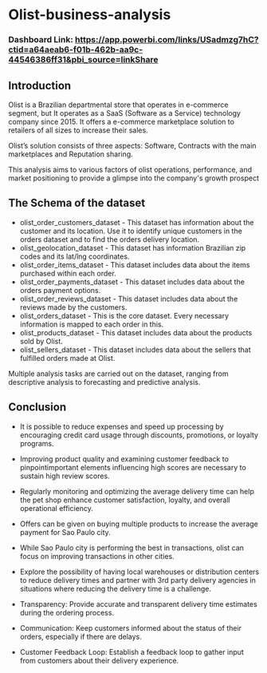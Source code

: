 # Olist-business-analysis

### Dashboard Link: https://app.powerbi.com/links/USadmzg7hC?ctid=a64aeab6-f01b-462b-aa9c-44546386ff31&pbi_source=linkShare

## Introduction
Olist is a Brazilian departmental store that
operates in e-commerce segment, but It
operates as a SaaS (Software as a Service)
technology company since 2015. It offers a
e-commerce marketplace solution to retailers
of all sizes to increase their sales.

Olist’s solution consists of three aspects:
Software, Contracts with the main
marketplaces and Reputation sharing.

This analysis aims to various factors of olist
operations, performance, and market
positioning to provide a glimpse into the
company's growth prospect

## The Schema of the dataset 


* olist_order_customers_dataset - This dataset has information about the customer and its location. Use it to identify unique customers in the orders dataset and to find the orders delivery location.
* olist_geolocation_dataset - This dataset has information Brazilian zip codes and its lat/lng coordinates.
* olist_order_items_dataset - This dataset includes data about the items purchased within each order.
* olist_order_payments_dataset - This dataset includes data about the orders payment options.
* olist_order_reviews_dataset - This dataset includes data about the reviews made by the customers.
* olist_orders_dataset - This is the core dataset. Every necessary information is mapped to each order in this.
* olist_products_dataset - This dataset includes data about the products sold by Olist.
* olist_sellers_dataset - This dataset includes data about the sellers that fulfilled orders made at Olist.

Multiple analysis tasks are carried out on the dataset, ranging from descriptive analysis to forecasting and predictive analysis.

## Conclusion

* It is possible to reduce expenses and speed up processing by encouraging credit card usage through discounts, promotions, or loyalty programs.

* Improving product quality and examining customer feedback to pinpointimportant elements influencing high scores are necessary to sustain high review scores.

* Regularly monitoring and optimizing the average delivery time can help the pet shop enhance customer satisfaction, loyalty, and overall operational efficiency.

* Offers can be given on buying multiple products to increase the average payment for Sao Paulo city.

* While Sao Paulo city is performing the best in transactions, olist can focus on improving transactions in other cities.

* Explore the possibility of having local warehouses or distribution centers to reduce delivery times and partner with 3rd party delivery agencies in situations where reducing the delivery time is a challenge.

* Transparency: Provide accurate and transparent delivery time estimates during the ordering process.

* Communication: Keep customers informed about the status of their orders, especially if there are delays.

* Customer Feedback Loop: Establish a feedback loop to gather input from customers about their delivery experience.





